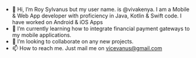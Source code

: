 - 👋 Hi, I’m Roy Sylvanus but my user name. is @vivakenya. I am a Mobile & Web App developer with proficiency in Java, Kotlin & Swift code. I have worked on Android & iOS Apps 
- 🌱 I’m currently learning how to integrate financial payment gateways to my mobile applications.
- 💞️ I’m looking to collaborate on any new projects.
- 📫 How to reach me. Just mail me on vicevanus@gmail.com

<!---
vivakenya/vivakenya is a ✨ special ✨ repository because its `README.md` (this file) appears on your GitHub profile.
You can click the Preview link to take a look at your changes.
--->
